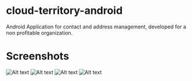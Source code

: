 # cloud-territory-android
Android Application for contact and address management, developed for a non profitable organization.

# Screenshots
![Alt text](https://raw.githubusercontent.com/jonathanfmachado/cloud-territory-android/master/ss_login.png)
![Alt text](https://raw.githubusercontent.com/jonathanfmachado/cloud-territory-android/master/ss_home.png)
![Alt text](https://raw.githubusercontent.com/jonathanfmachado/cloud-territory-android/master/ss_drawer.png)
![Alt text](https://raw.githubusercontent.com/jonathanfmachado/cloud-territory-android/master/ss_territory.png)
